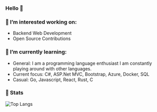 ### Hello 👋

### 🔭 I’m interested working on:
- Backend Web Development
- Open Source Contributions

### 🌱 I’m currently learning:
- General: I am a programming language enthusiast I am constantly playing around with other languages.
- Current focus: C#, ASP.Net MVC, Bootstrap, Azure, Docker, SQL
- Casual: Go, Javascript, React, Rust, C
  
### 🚀 Stats 
<!-- <img src="https://github-readme-stats-blue-phi-76.vercel.app/api/top-langs?username=luhamoza&layout=compact&theme=aura_dark&count_private=true&hide_border=true&bg_color=0d1117" alt="Top Langs"> -->
<img src="https://github-readme-stats.vercel.app/api/top-langs/?username=luhamoza&layout=compact&theme=onedark&count_private=true&hide_border=true&bg_color=0d1117" alt="Top Langs">
